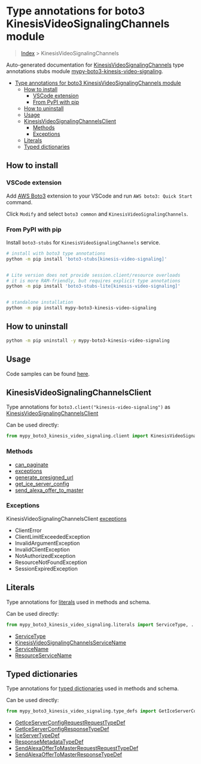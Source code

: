 <a id="type-annotations-for-boto3-kinesisvideosignalingchannels-module"></a>

# Type annotations for boto3 KinesisVideoSignalingChannels module

> [Index](..) > KinesisVideoSignalingChannels

Auto-generated documentation for
[KinesisVideoSignalingChannels](https://boto3.amazonaws.com/v1/documentation/api/latest/reference/services/kinesis-video-signaling.html#KinesisVideoSignalingChannels)
type annotations stubs module
[mypy-boto3-kinesis-video-signaling](https://pypi.org/project/mypy-boto3-kinesis-video-signaling/).

- [Type annotations for boto3 KinesisVideoSignalingChannels module](#type-annotations-for-boto3-kinesisvideosignalingchannels-module)
  - [How to install](#how-to-install)
    - [VSCode extension](#vscode-extension)
    - [From PyPI with pip](#from-pypi-with-pip)
  - [How to uninstall](#how-to-uninstall)
  - [Usage](#usage)
  - [KinesisVideoSignalingChannelsClient](#kinesisvideosignalingchannelsclient)
    - [Methods](#methods)
    - [Exceptions](#exceptions)
  - [Literals](#literals)
  - [Typed dictionaries](#typed-dictionaries)

<a id="how-to-install"></a>

## How to install

<a id="vscode-extension"></a>

### VSCode extension

Add
[AWS Boto3](https://marketplace.visualstudio.com/items?itemName=Boto3typed.boto3-ide)
extension to your VSCode and run `AWS boto3: Quick Start` command.

Click `Modify` and select `boto3 common` and `KinesisVideoSignalingChannels`.

<a id="from-pypi-with-pip"></a>

### From PyPI with pip

Install `boto3-stubs` for `KinesisVideoSignalingChannels` service.

```bash
# install with boto3 type annotations
python -m pip install 'boto3-stubs[kinesis-video-signaling]'


# Lite version does not provide session.client/resource overloads
# it is more RAM-friendly, but requires explicit type annotations
python -m pip install 'boto3-stubs-lite[kinesis-video-signaling]'


# standalone installation
python -m pip install mypy-boto3-kinesis-video-signaling
```

<a id="how-to-uninstall"></a>

## How to uninstall

```bash
python -m pip uninstall -y mypy-boto3-kinesis-video-signaling
```

<a id="usage"></a>

## Usage

Code samples can be found [here](./usage.md).

<a id="kinesisvideosignalingchannelsclient"></a>

## KinesisVideoSignalingChannelsClient

Type annotations for `boto3.client("kinesis-video-signaling")` as
[KinesisVideoSignalingChannelsClient](./client.md)

Can be used directly:

```python
from mypy_boto3_kinesis_video_signaling.client import KinesisVideoSignalingChannelsClient
```

<a id="methods"></a>

### Methods

- [can_paginate](./client.md#can_paginate)
- [exceptions](./client.md#exceptions)
- [generate_presigned_url](./client.md#generate_presigned_url)
- [get_ice_server_config](./client.md#get_ice_server_config)
- [send_alexa_offer_to_master](./client.md#send_alexa_offer_to_master)

<a id="exceptions"></a>

### Exceptions

KinesisVideoSignalingChannelsClient [exceptions](./client.md#exceptions)

- ClientError
- ClientLimitExceededException
- InvalidArgumentException
- InvalidClientException
- NotAuthorizedException
- ResourceNotFoundException
- SessionExpiredException

<a id="literals"></a>

## Literals

Type annotations for [literals](./literals.md) used in methods and schema.

Can be used directly:

```python
from mypy_boto3_kinesis_video_signaling.literals import ServiceType, ...
```

- [ServiceType](./literals.md#servicetype)
- [KinesisVideoSignalingChannelsServiceName](./literals.md#kinesisvideosignalingchannelsservicename)
- [ServiceName](./literals.md#servicename)
- [ResourceServiceName](./literals.md#resourceservicename)

<a id="typed-dictionaries"></a>

## Typed dictionaries

Type annotations for [typed dictionaries](./type_defs.md) used in methods and
schema.

Can be used directly:

```python
from mypy_boto3_kinesis_video_signaling.type_defs import GetIceServerConfigRequestRequestTypeDef, ...
```

- [GetIceServerConfigRequestRequestTypeDef](./type_defs.md#geticeserverconfigrequestrequesttypedef)
- [GetIceServerConfigResponseTypeDef](./type_defs.md#geticeserverconfigresponsetypedef)
- [IceServerTypeDef](./type_defs.md#iceservertypedef)
- [ResponseMetadataTypeDef](./type_defs.md#responsemetadatatypedef)
- [SendAlexaOfferToMasterRequestRequestTypeDef](./type_defs.md#sendalexaoffertomasterrequestrequesttypedef)
- [SendAlexaOfferToMasterResponseTypeDef](./type_defs.md#sendalexaoffertomasterresponsetypedef)
